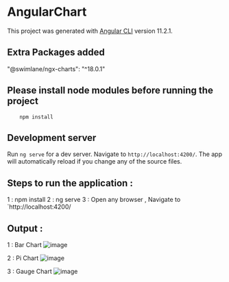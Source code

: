 # AngularChart

This project was generated with [Angular CLI](https://github.com/angular/angular-cli) version 11.2.1.


## Extra Packages added 

  "@swimlane/ngx-charts": "^18.0.1"
  
 ## Please install node modules before running the project
 
		npm install 
  
## Development server

Run `ng serve` for a dev server. Navigate to `http://localhost:4200/`. The app will automatically reload if you change any of the source files.


##  Steps to run the application :

1 : npm install
2 : ng serve
3 : Open any browser , Navigate to `http://localhost:4200/ 

 
## Output :

1 : Bar Chart
![image](https://user-images.githubusercontent.com/84259185/123517883-1be5a880-d6c1-11eb-865d-130246edd6e8.png)

2 : Pi Chart
![image](https://user-images.githubusercontent.com/84259185/123517935-5d765380-d6c1-11eb-8bb7-1734028b5eda.png)

3 : Gauge Chart
![image](https://user-images.githubusercontent.com/84259185/123518218-8ea35380-d6c2-11eb-855b-f27468b3f56d.png)

